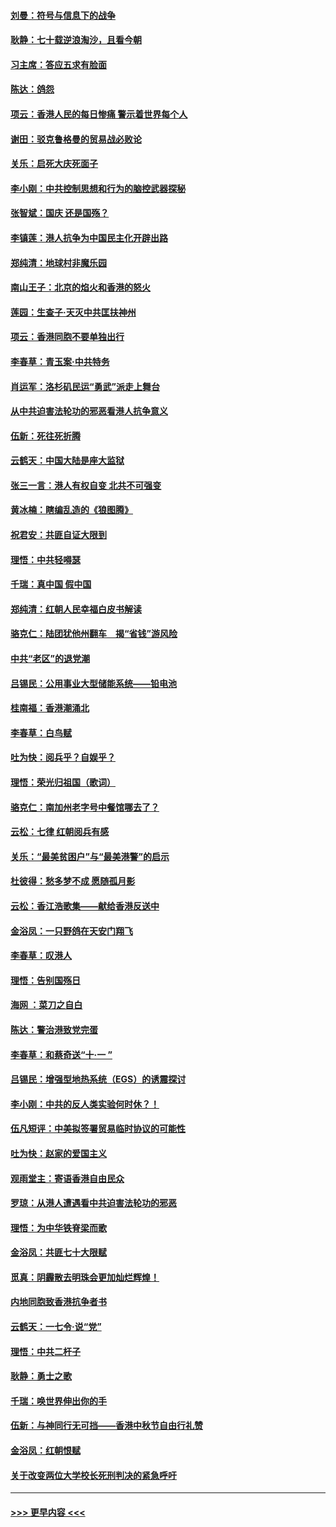 #### [刘曼：符号与信息下的战争](../pages/nsc993/n11564655.md?t=10030901) 
#### [耿静：七十载逆浪淘沙，且看今朝](../pages/nsc993/n11564520.md?t=10030901) 
#### [习主席：答应五求有脸面](../pages/nsc993/n11563953.md?t=10030901) 
#### [陈达：鸽怨](../pages/nsc993/n11561879.md?t=10030901) 
#### [项云：香港人民的每日惨痛  警示着世界每个人](../pages/nsc993/n11559273.md?t=10030901) 
#### [谢田：驳克鲁格曼的贸易战必败论](../pages/nsc993/n11555840.md?t=10030901) 
#### [关乐：启死大庆死面子](../pages/nsc993/n11556823.md?t=10030901) 
#### [李小刚：中共控制思想和行为的脑控武器探秘](../pages/nsc993/n11556776.md?t=10030901) 
#### [张智斌：国庆  还是国殇？](../pages/nsc993/n11556617.md?t=10030901) 
#### [李镇莲：港人抗争为中国民主化开辟出路](../pages/nsc993/n11556570.md?t=10030901) 
#### [郑纯清：地球村非魔乐园](../pages/nsc993/n11555415.md?t=10030901) 
#### [南山王子：北京的焰火和香港的怒火](../pages/nsc993/n11555318.md?t=10030901) 
#### [莲园：生查子·天灭中共匡扶神州](../pages/nsc993/n11555302.md?t=10030901) 
#### [项云：香港同胞不要单独出行](../pages/nsc993/n11555276.md?t=10030901) 
#### [李春草：青玉案‧中共特务](../pages/nsc993/n11552356.md?t=10030901) 
#### [肖运军：洛杉矶民运“勇武”派走上舞台](../pages/nsc993/n11551595.md?t=10030901) 
#### [从中共迫害法轮功的邪恶看港人抗争意义](../pages/nsc993/n11540858.md?t=10030901) 
#### [伍新：死往死折腾](../pages/nsc993/n11550174.md?t=10030901) 
#### [云鹤天：中国大陆是座大监狱](../pages/nsc993/n11550155.md?t=10030901) 
#### [张三一言：港人有权自变 北共不可强变](../pages/nsc993/n11550132.md?t=10030901) 
#### [黄冰楠：瞎编乱造的《狼图腾》](../pages/nsc993/n11550082.md?t=10030901) 
#### [祝君安：共匪自证大限到](../pages/nsc993/n11550041.md?t=10030901) 
#### [理悟：中共轻嘚瑟](../pages/nsc993/n11547978.md?t=10030901) 
#### [千瑞：真中国 假中国](../pages/nsc993/n11547865.md?t=10030901) 
#### [郑纯清：红朝人民幸福白皮书解读](../pages/nsc993/n11547499.md?t=10030901) 
#### [骆克仁：陆团犹他州翻车　揭“省钱”游风险](../pages/nsc993/n11546977.md?t=10030901) 
#### [中共“老区”的退党潮](../pages/nsc993/n11545995.md?t=10030901) 
#### [吕锡民：公用事业大型储能系统——铅电池](../pages/nsc993/n11545701.md?t=10030901) 
#### [桂南福：香港潮涌北](../pages/nsc993/n11545682.md?t=10030901) 
#### [李春草：白鸟赋](../pages/nsc993/n11545663.md?t=10030901) 
#### [吐为快：阅兵乎？自娱乎？](../pages/nsc993/n11545625.md?t=10030901) 
#### [理悟：荣光归祖国（歌词）](../pages/nsc993/n11545616.md?t=10030901) 
#### [骆克仁：南加州老字号中餐馆哪去了？](../pages/nsc993/n11545120.md?t=10030901) 
#### [云松：七律 红朝阅兵有感](../pages/nsc993/n11542394.md?t=10030901) 
#### [关乐：“最美贫困户”与“最美港警”的启示](../pages/nsc993/n11542252.md?t=10030901) 
#### [杜彼得：愁多梦不成 愿随孤月影](../pages/nsc993/n11540296.md?t=10030901) 
#### [云松：香江浩歌集——献给香港反送中](../pages/nsc993/n11540149.md?t=10030901) 
#### [金浴凤：一只野鸽在天安门翔飞](../pages/nsc993/n11540280.md?t=10030901) 
#### [李春草：叹港人](../pages/nsc993/n11540119.md?t=10030901) 
#### [理悟：告别国殇日](../pages/nsc993/n11539610.md?t=10030901) 
#### [海网 ：菜刀之自白](../pages/nsc993/n11539597.md?t=10030901) 
#### [陈达：警治港致党完蛋](../pages/nsc993/n11538127.md?t=10030901) 
#### [李春草：和蔡奇送“十·一 ”](../pages/nsc993/n11537810.md?t=10030901) 
#### [吕锡民：增强型地热系统（EGS）的诱震探讨](../pages/nsc993/n11537765.md?t=10030901) 
#### [李小刚：中共的反人类实验何时休？！](../pages/nsc993/n11537669.md?t=10030901) 
#### [伍凡短评：中美拟签署贸易临时协议的可能性](../pages/nsc993/n11536773.md?t=10030901) 
#### [吐为快：赵家的爱国主义](../pages/nsc993/n11536750.md?t=10030901) 
#### [观雨堂主：寄语香港自由民众](../pages/nsc993/n11536735.md?t=10030901) 
#### [罗琼：从港人遭遇看中共迫害法轮功的邪恶](../pages/nsc993/n11507862.md?t=10030901) 
#### [理悟：为中华铁脊梁而歌](../pages/nsc993/n11534458.md?t=10030901) 
#### [金浴凤：共匪七十大限赋](../pages/nsc993/n11534434.md?t=10030901) 
#### [觅真：阴霾散去明珠会更加灿烂辉煌！](../pages/nsc993/n11531858.md?t=10030901) 
#### [内地同胞致香港抗争者书](../pages/nsc993/n11531645.md?t=10030901) 
#### [云鹤天：一七令‧说“党”](../pages/nsc993/n11529099.md?t=10030901) 
#### [理悟：中共二杆子](../pages/nsc993/n11529046.md?t=10030901) 
#### [耿静：勇士之歌](../pages/nsc993/n11527562.md?t=10030901) 
#### [千瑞：唤世界伸出你的手](../pages/nsc993/n11526942.md?t=10030901) 
#### [伍新：与神同行无可挡——香港中秋节自由行礼赞](../pages/nsc993/n11526801.md?t=10030901) 
#### [金浴凤：红朝恨赋](../pages/nsc993/n11524312.md?t=10030901) 
#### [关于改变两位大学校长死刑判决的紧急呼吁](../pages/nsc993/n11524103.md?t=10030901) 

----
#### [ >>> 更早内容 <<< ](../indexes/nsc993-earlier.md)
